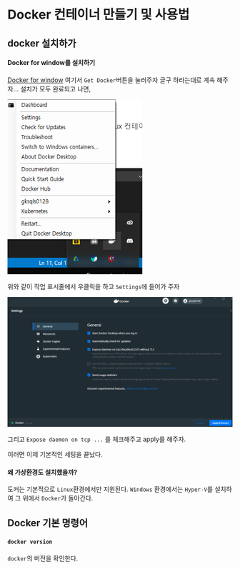 # Docker 컨테이너 만들기 및 사용법

## docker 설치하가
#### Docker for window를 설치하기
[Docker for window](https://hub.docker.com/editions/community/docker-ce-desktop-windows/)
여기서 `Get Docker`버튼을 눌러주자 글구 하라는대로 계속 해주자...
설치가 모두 완료되고 나면,

![what-is-docker-02](../images/what-is-docker-02.png)

위와 같이 작업 표시줄에서 우클릭을 하고 `Settings`에 들어가 주자

![what-is-docker-03](../images/what-is-docker-03.png)

그리고 `Expose daemon on tcp ...` 를 체크해주고 apply를 해주자.

이러면 이제 기본적인 세팅을 끝났다.

#### 왜 가상환경도 설치했을까?
도커는 기본적으로 `Linux`환경에서만 지원된다. `Windows` 환경에서는 `Hyper-V`를 설치하여 그 위에서 `Docker`가 돌아간다.

## Docker 기본 명령어

#### `docker version`
`docker`의 버전을 확인한다. 